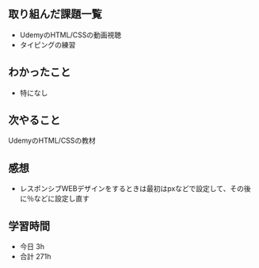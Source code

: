 ## 取り組んだ課題一覧
-  UdemyのHTML/CSSの動画視聴
- タイピングの練習
## わかったこと
- 特になし
## 次やること
UdemyのHTML/CSSの教材
## 感想
- レスポンシブWEBデザインをするときは最初はpxなどで設定して、その後に％などに設定し直す
## 学習時間
- 今日 3h
- 合計 271h